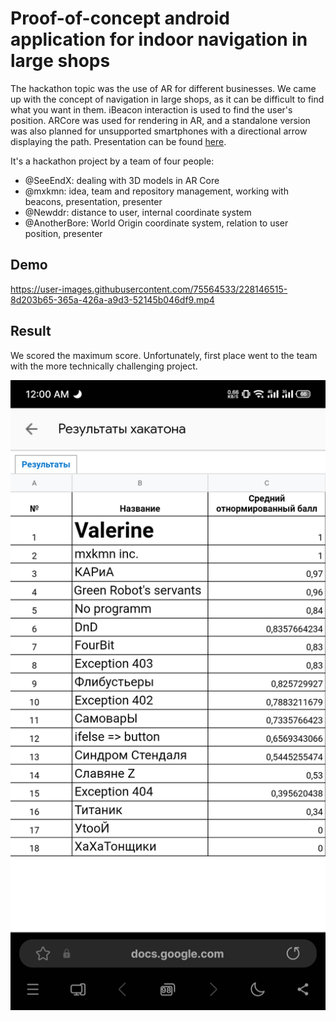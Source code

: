 # Proof-of-concept android application for indoor navigation in large shops

The hackathon topic was the use of AR for different businesses. We came up with the concept of navigation in large shops, as it can be difficult to find what you want in them. iBeacon interaction is used to find the user's position. ARCore was used for rendering in AR, and a standalone version was also planned for unsupported smartphones with a directional arrow displaying the path. Presentation can be found [here](https://www.canva.com/design/DAFeK2p_3rk/sGm8Dvsk9VwnLywl-SJNeA/view?utm_content=DAFeK2p_3rk&utm_campaign=designshare&utm_medium=link2&utm_source=sharebutton).

It's a hackathon project by a team of four people:
* @SeeEndX: dealing with 3D models in AR Core
* @mxkmn: idea, team and repository management, working with beacons, presentation, presenter
* @Newddr: distance to user, internal coordinate system
* @AnotherBore: World Origin coordinate system, relation to user position, presenter

## Demo

https://user-images.githubusercontent.com/75564533/228146515-8d203b65-365a-426a-a9d3-52145b046df9.mp4

## Result

We scored the maximum score. Unfortunately, first place went to the team with the more technically challenging project.

![](result.png)